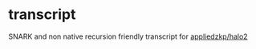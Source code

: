 # transcript

SNARK and non native recursion friendly transcript for [appliedzkp/halo2](https://github.com/appliedzkp/halo2/)